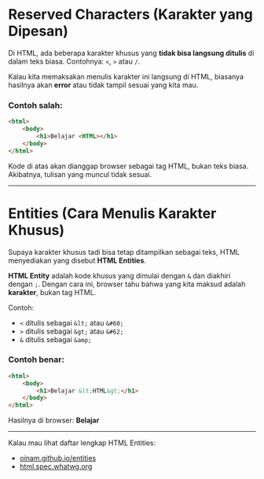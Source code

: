 # Reserved Characters (Karakter yang Dipesan)

Di HTML, ada beberapa karakter khusus yang **tidak bisa langsung ditulis** di dalam teks biasa.
Contohnya: `<`, `>` atau `/`.

Kalau kita memaksakan menulis karakter ini langsung di HTML, biasanya hasilnya akan **error** atau tidak tampil sesuai yang kita mau.

### Contoh salah:

```html
<html>
    <body>
        <h1>Belajar <HTML></h1>
    </body>
</html>
```

Kode di atas akan dianggap browser sebagai tag HTML, bukan teks biasa.
Akibatnya, tulisan yang muncul tidak sesuai.

---

# Entities (Cara Menulis Karakter Khusus)

Supaya karakter khusus tadi bisa tetap ditampilkan sebagai teks, HTML menyediakan yang disebut **HTML Entities**.

**HTML Entity** adalah kode khusus yang dimulai dengan `&` dan diakhiri dengan `;`.
Dengan cara ini, browser tahu bahwa yang kita maksud adalah **karakter**, bukan tag HTML.

Contoh:

* `<` ditulis sebagai `&lt;` atau `&#60;`
* `>` ditulis sebagai `&gt;` atau `&#62;`
* `&` ditulis sebagai `&amp;`

### Contoh benar:

```html
<html>
    <body>
        <h1>Belajar &lt;HTML&gt;</h1>
    </body>
</html>
```

Hasilnya di browser:
**Belajar <HTML>**

---

Kalau mau lihat daftar lengkap HTML Entities:

* [oinam.github.io/entities](https://oinam.github.io/entities/)
* [html.spec.whatwg.org](https://html.spec.whatwg.org/multipage/named-characters.html)
